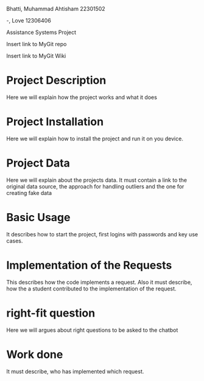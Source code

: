 Bhatti, Muhammad Ahtisham 22301502

-, Love 12306406

Assistance Systems Project

Insert link to MyGit repo

Insert link to MyGit Wiki

# Project Description
Here we will explain how the project works and what it does

# Project Installation
Here we will explain how to install the project and run it on you device.

# Project Data
Here we will explain about the projects data. It must contain a link to the original data source, the approach for handling outliers and the one for creating fake data

# Basic Usage
It describes how to start the project, first logins with passwords and key use cases.

# Implementation of the Requests
This describes how the code implements a request. Also it must describe, how the a student contributed to the implementation of the request.

# right-fit question
Here we will argues about right questions to be asked to the chatbot

# Work done
It must describe, who has implemented which request.